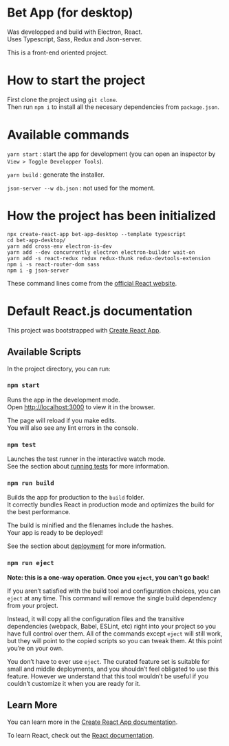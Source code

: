 # Bet App (for desktop)

Was developped and build with Electron, React.\
Uses Typescript, Sass, Redux and Json-server.

This is a front-end oriented project.

# How to start the project

First clone the project using ```git clone```.\
Then run ```npm i``` to install all the necesary dependencies from ```package.json```.

# Available commands
```yarn start``` : start the app for development (you can open an inspector by ```View > Toggle Developper Tools```).

```yarn build``` : generate the installer.

```json-server --w db.json``` : not used for the moment.

# How the project has been initialized

```
npx create-react-app bet-app-desktop --template typescript
cd bet-app-desktop/
yarn add cross-env electron-is-dev
yarn add --dev concurrently electron electron-builder wait-on
yarn add -s react-redux redux redux-thunk redux-devtools-extension
npm i -s react-router-dom sass
npm i -g json-server
```
These command lines come from the [official React website](https://reactjsexample.com/electron-integration-with-react/).

# Default React.js documentation

This project was bootstrapped with [Create React App](https://github.com/facebook/create-react-app).

## Available Scripts

In the project directory, you can run:

### `npm start`

Runs the app in the development mode.\
Open [http://localhost:3000](http://localhost:3000) to view it in the browser.

The page will reload if you make edits.\
You will also see any lint errors in the console.

### `npm test`

Launches the test runner in the interactive watch mode.\
See the section about [running tests](https://facebook.github.io/create-react-app/docs/running-tests) for more information.

### `npm run build`

Builds the app for production to the `build` folder.\
It correctly bundles React in production mode and optimizes the build for the best performance.

The build is minified and the filenames include the hashes.\
Your app is ready to be deployed!

See the section about [deployment](https://facebook.github.io/create-react-app/docs/deployment) for more information.

### `npm run eject`

**Note: this is a one-way operation. Once you `eject`, you can’t go back!**

If you aren’t satisfied with the build tool and configuration choices, you can `eject` at any time. This command will remove the single build dependency from your project.

Instead, it will copy all the configuration files and the transitive dependencies (webpack, Babel, ESLint, etc) right into your project so you have full control over them. All of the commands except `eject` will still work, but they will point to the copied scripts so you can tweak them. At this point you’re on your own.

You don’t have to ever use `eject`. The curated feature set is suitable for small and middle deployments, and you shouldn’t feel obligated to use this feature. However we understand that this tool wouldn’t be useful if you couldn’t customize it when you are ready for it.

## Learn More

You can learn more in the [Create React App documentation](https://facebook.github.io/create-react-app/docs/getting-started).

To learn React, check out the [React documentation](https://reactjs.org/).
